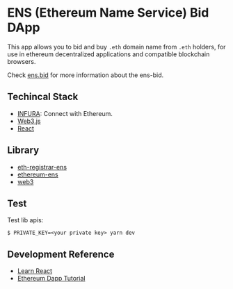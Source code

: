# ENS (Ethereum Name Service) Bid DApp 
This app allows you to bid and buy `.eth` domain name from `.eth` holders, for use in ethereum decentralized applications and compatible blockchain browsers.

Check [ens.bid](http://ens.bid) for more information about the ens-bid.

## Techincal Stack
- [INFURA](https://infura.io): Connect with Ethereum.
- [Web3.js](https://github.com/ethereum/web3.js/)
- [React](https://facebook.github.io/react/)

## Library
- [eth-registrar-ens](https://www.npmjs.com/package/eth-registrar-ens)
- [ethereum-ens](https://www.npmjs.com/package/ethereum-ens)
- [web3](https://www.npmjs.com/package/web3)

## Test 

Test lib apis:

```
$ PRIVATE_KEY=<your private key> yarn dev
```


## Development Reference
- [Learn React](https://zhuanlan.zhihu.com/p/23412169)
- [Ethereum Dapp Tutorial](https://medium.com/taipei-ethereum-meetup/ethereum-dapp-tutorial-push-button-cae3810086a4)

